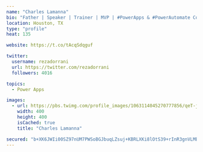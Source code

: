 ```yaml
---
name: "Charles Lamanna"
bio: "Father | Speaker | Trainer | MVP | #PowerApps & #PowerAutomate Community Super User | YouTuber Right-pointing triangle http://youtube.com/c/rezadorrani | Learn - Share - Clockwise rightwards and leftwards open circle arrows"
location: Houston, TX
type: "profile"
heat: 135

website: https://t.co/tAcqSdqguf

twitter:
  username: rezadorrani
  url: https://twitter.com/rezadorrani
  followers: 4016

topics:
  - Power Apps

images:
  - url: https://pbs.twimg.com/profile_images/1063114045270777856/qeT-jpWr_400x400.jpg
    width: 400
    height: 400
    isCached: true
    title: "Charles Lamanna"

secured: "b+XK6JWIi00SZ97nUM7PWSoBGJbuqLZsuj+KBRLXKi8lOtS39+rInR3gnVLMBoyFpP+1PvYRMgCtpOuN/yFgWY5tAZ2Z6tUjVhYycbitHmzqDRsuIxKwBCMFiDwsY4JyBYtg8xrOmSfgoDLFA88sOxm5zjmuZGhJ1zr09FNHyUkr23VvEiAZ2F9gf5gJ2+966m8mDBKtePI7kedzN8+YNSRxLK6waSAgSYTs0Z1Mb9/ePY/6R9Bd6OnuVKu95oEoacbuOJoshz4yHdIzM748CC82aMUp/LsLgxELL/pjLtV3orFoR4RTr4JfU8/EC7KSV0n+15BzqvPaTwbdHuNEAgbu34cbO+pFx0RPsl3VIw7guchHEM7ap2MICJlyphZqjL8OKbsApNoiz9RGyw/xmK7fQrd/OTxMqNcWVBLSElE=;axjGywC6DKD8SAC9uDnniw=="
---
```


